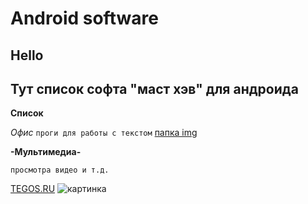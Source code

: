 # Android software
## Hello
## Тут список софта "маст хэв" для андроида

**Список**

_Офис_
`проги для работы с текстом`
[папка img](/img/)


**-Мультимедиа-**
```Программы для прослушивания музыки, 
просмотра видео и т.д.
```


[TEGOS.RU](http://tegos.ru)
![картинка](/img/logo.jpg)


